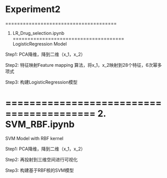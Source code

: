 # Experiment2
======================================
1. LR_Drug_selection.ipynb
======================================
LogisticRegression Model

Step1: PCA降维，降到二维（x_1，x_2）

Step2: 特征映射Feature mapping 算法，将x_1，x_2映射到28个特征，6次幂多项式

Step3: 构建LogisticRegression模型


=========================================
2. SVM_RBF.ipynb
=========================================
SVM Model with RBF kernel

Step1: PCA降维，降到二维（x_1，x_2）

Step2: 再投射到三维空间进行可视化

Step3: 构建基于RBF核的SVM模型
